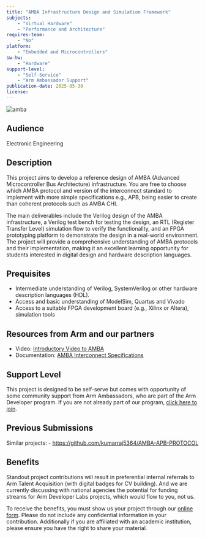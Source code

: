 ```yaml
---
title: "AMBA Infrastructure Design and Simulation Framework"
subjects:
    - "Virtual Hardware"
    - "Performance and Architecture"
requires-team:
    - "No"
platform:
    - "Embedded and Microcontrollers"
sw-hw:
    - "Hardware"
support-level: 
    - "Self-Service"
    - "Arm Ambassador Support"
publication-date: 2025-05-30
license: 
---
```


![amba](./images/AMBA.avif)

## Audience
Electronic Engineering

## Description
This project aims to develop a reference design of AMBA (Advanced Microcontroller Bus Architecture) infrastructure. You are free to choose which AMBA protocol and version of the interconnect standard to implement with more simple specifications e.g., APB, being easier to create than coherent protocols such as AMBA CHI. 

The main deliverables include the Verilog design of the AMBA infrastructure, a Verilog test bench for testing the design, an RTL (Register Transfer Level) simulation flow to verify the functionality, and an FPGA prototyping platform to demonstrate the design in a real-world environment. The project will provide a comprehensive understanding of AMBA protocols and their implementation, making it an excellent learning opportunity for students interested in digital design and hardware description languages.

## Prequisites

- Intermediate understanding of Verilog, SystemVerilog or other hardware description languages (HDL).
- Access and basic understanding of ModelSim, Quartus and Vivado
- Access to a suitable FPGA development board (e.g., Xilinx or Altera), simulation tools

## Resources from Arm and our partners


- Video: [Introductory Video to AMBA](https://www.youtube.com/watch?v=zayyWwSxyW4)
- Documentation: [AMBA Interconnect Specifications](https://www.arm.com/architecture/system-architectures/amba/amba-specifications)

## Support Level

This project is designed to be self-serve but comes with opportunity of some community support from Arm Ambassadors, who are part of the Arm Developer program. If you are not already part of our program, [click here to join](https://www.arm.com/resources/developer-program?#register).

## Previous Submissions

Similar projects:
    - https://github.com/kumarraj5364/AMBA-APB-PROTOCOL 

## Benefits 

Standout project contributions will result in preferential internal referrals to Arm Talent Acquisition (with digital badges for CV building).  And we are currently discussing with national agencies the potential for funding streams for Arm Developer Labs projects, which would flow to you, not us.

To receive the benefits, you must show us your project through our [online form](https://forms.office.com/e/VZnJQLeRhD). Please do not include any confidential information in your contribution. Additionally if you are affiliated with an academic institution, please ensure you have the right to share your material.
